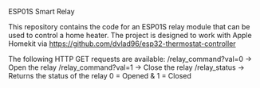 ESP01S Smart Relay

This repository contains the code for an ESP01S relay module that can be used to control a home heater. The project is designed to work with Apple Homekit via https://github.com/dvlad96/esp32-thermostat-controller

The following HTTP GET requests are available:
  /relay_command?val=0 -> Open the relay
  /relay_command?val=1 -> Close the relay
  /relay_status -> Returns the status of the relay 0 = Opened & 1 = Closed
  
